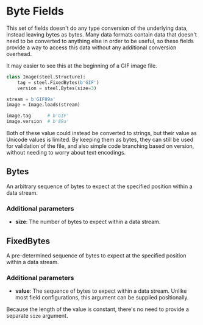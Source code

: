 # Byte Fields

This set of fields doesn't do any type conversion of the underlying data, instead leaving bytes as bytes. Many data formats contain data that doesn't need to be converted to anything else in order to be useful, so these fields provide a way to access this data without any additional conversion overhead.

It may easier to see this at the beginning of a GIF image file.

```python
class Image(steel.Structure):
    tag = steel.FixedBytes(b'GIF')
    version = steel.Bytes(size=3)

stream = b'GIF89a'
image = Image.loads(stream)

image.tag      # b'GIF'
image.version  # b'89a'
```

Both of these value could instead be converted to strings, but their value as Unicode values is limited. By keeping them as bytes, they can still be used for validation of the file, and also simple code branching based on version, without needing to worry about text encodings.

## Bytes

An arbitrary sequence of bytes to expect at the specified position within a data stream.

### Additional parameters

- **size**: The number of bytes to expect within a data stream.

## FixedBytes

A pre-determined sequence of bytes to expect at the specified position within a data stream.

### Additional parameters

- **value**: The sequence of bytes to expect within a data stream. Unlike most field configurations, this argument can be supplied positionally.

Because the length of the value is constant, there's no need to provide a separate `size` argument.
